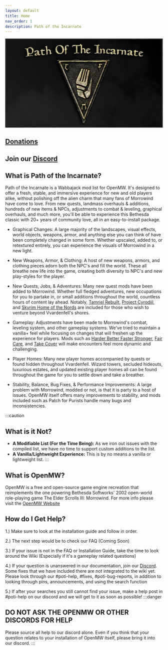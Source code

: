 ```yaml
---
layout: default
title: Home
nav_order: 1
description: Path of the Incarnate
---
```


![POTI](https://github.com/clayby99/path-of-the-incarnate/blob/main/POTI_Wabbajack.png?raw=true)

## **[Donations](https://ko-fi.com/clayby)**

## **Join our [Discord](https://discord.gg/43EhRjU)**

## **What is Path of the Incarnate?**
Path of the Incarnate is a Wabbajack mod list for OpenMW. It's designed to offer a fresh, stable, and immersive experience for new and old players alike, without polishing off the alien charm that many fans of Morrowind have come to love. From new quests, landmass overhauls & additions, hundreds of new items & NPCs, adjustments to combat & leveling, graphical overhauls, and much more, you'll be able to experience this Bethesda classic with 20+ years of community love, all in an easy-to-install package.

* Graphical Changes:
A large majority of the landscapes, visual effects, world objects, weapons, armor, and anything else you can think of have been completely changed in some form. Whether upscaled, added to, or retextured entirely, you can experience the visuals of Morrowind in a new light.

* New Weapons, Armor, & Clothing: 
A host of new weapons, armors, and clothing pieces adorn both the NPC's and fill the world. These all breathe new life into the game, creating both diversity to NPC's and new play-styles for the player.

* New Quests, Jobs, & Adventures:
Many new quest mods have been added to Morrowind. Whether full fledged adventures, new occupations for you to partake in, or small additions throughout the world, countless hours of content lay ahead. Notably, [Tamriel Rebuilt](https://www.nexusmods.com/morrowind/mods/42145), [Project Cyrodiil](https://www.nexusmods.com/morrowind/mods/44922), and [Skyrim Home of the Nords](https://www.nexusmods.com/morrowind/mods/44921) are included for those who wish to venture beyond Vvardenfell's shores.

* Gameplay:
Adjustments have been made to Morrowind's combat, leveling system, and other gameplay systems. We've tried to maintain a vanilla+ feel while focusing on changes that will freshen up the experience for players. Mods such as [Harder Better Faster Stronger](https://www.nexusmods.com/morrowind/mods/55542), [Fair Care](https://www.nexusmods.com/morrowind/mods/55293), and [Take Cover](https://www.nexusmods.com/morrowind/mods/54976) will make encounters feel more dynamic and challenging.

* Player Homes:
Many new player homes accompanied by quests or found hidden throughout Vvardenfell. Wizard towers, secluded hideouts, luxurious estates, and updated existing player homes all can be found throughout the game for you to settle down and take a breather.

* Stability, Balance, Bug Fixes, & Performance Improvements:
A large problem with Morrowind, modded or not,  is that it is party to a host of issues. OpenMW itself offers many improvements to stability, and mods included such as Patch for Purists handle many bugs and inconsistencies.

:::caution
## **What is it Not?**
- **A Modifiable List (For the Time Being):** As we iron out issues with the compiled list, we have no time to support custom additions to the list.
- **A Vanilla/Lightweight Experience:** This is by no means a vanilla or lightweight list. 
:::


## **What is OpenMW?**
OpenMW is a free and open-source game engine recreation that reimplements the one powering Bethesda Softworks' 2002 open-world role-playing game The Elder Scrolls III: Morrowind. For more info please visit the [OpenMW Website](https://openmw.org/en/)

## **How do I Get Help?**
1.) Make sure to look at the installation guide and follow in order.

2.) The next step would be to check our FAQ (Coming Soon)

3.) If your issue is not in the FAQ or Installation Guide, take the time to look around the Wiki (Especially if it's a gameplay related questions)

4.) If your question is unanswered in our documentation, join our [Discord](https://discord.gg/43EhRjU). Some fixes that we have included there are not integrated to the wiki yet. Please look through our #poti-help, #fixes, #poti-bug-reports, in addition to looking through pins, announcements, and using the search function

5.) If after your searches you still cannot find your issue, make a help post in #poti-help on our discord and we will get to it as soon as possible!
:::danger
## **DO NOT ASK THE OPENMW OR OTHER DISCORDS FOR HELP**

Please source all help to our discord alone. Even if you think that your question relates to your installation of OpenMW itself, please bring it into our discord.
:::
